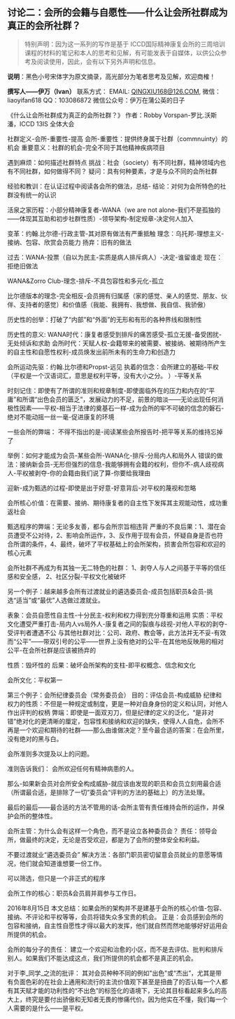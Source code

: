 ---
---

## 讨论二：会所的会籍与自愿性——什么让会所社群成为真正的会所社群？


> 特别声明：因为这一系列的写作是基于 ICCD国际精神康复会所的三周培训课程的材料的笔记和本人的思考和见解，有可能发表于自媒体，以供公众参考及阅读使用，因此，会有以下另外声明和信息。

**说明**：黑色小号宋体字为原文摘录，高光部分为笔者思考及见解，欢迎商榷！

**撰写人——伊万（Ivan）**
联系方式：
EMAIL:  QINGXIU168@126.COM,
微信：liaoyifan618
QQ：103086872
微信公众号：伊万在蒲公英的日子

《什么让会所社群成为真正的会所社群？》
作者：Robby Vorspan-罗比.沃斯潘，ICCD
13IS 全体大会

社群定义-会所-重要性-提高
会所-重要性：提供终身属于社群（commnuinty）的机会
重要意义：社群的机会-完全不同于其他精神疾病项目

遇到麻烦：如何描述社群特点
挑战：社会（society）有不同社群，精神领域内也有不同社群，如何做得不同？
疑问：具有何种要素，才是与众不同的会所社群

经验和教训：在认证过程中阅读各会所的做法，总结-
结论：对何为会所特色的社群没有统一的认识

活泉之家历程：小部分精神康复者-WANA（we are not alone-我们不是孤独的——体现其互助和初步社群性质）-领导架构-制定规章-决定何人加入

变革：约翰.比尔德-行政主管-其对原有做法有严重抵触
理念：乌托邦-理想主义-接纳、包容、欣赏会员能力
扬弃：旧有的做法

过去：WANA-投票（自以为民主-实质是病人排斥病人）-决定-谁留谁走
现在：拒绝旧做法

WANA&Zorro Club-理念-排斥-不具包容性和多元化-孤立

比尔德版本的理念-完全相反-会员拥有归属感（家的感觉、亲人的感觉、朋友、伙伴、支持者的感觉）和价值感（我能、我拥有、我想做、我自信、我骄傲）

历史性的创举：打破了“内部”和“外面”的无形和有形的各种界线和限制性

历史性的意义:
WANA时代：康复者感受到排斥的痛苦感受-孤立无援-备受困扰-无处倾诉和求助
会所时代：天赋人权-会籍带来的被需要、被接纳、被期待所产生的自主性和自愿性权利-成员焕发出前所未有的生命力和创造力

会所运动先驱：约翰.比尔德和Propst-远见
执着的信念：会所建立的基础-平权（平权是一个汉语词汇，意思是权利平等，没有大小之分。
）-平等关系

时刻记住：即使有了所谓的准则和规章制度-即使面临外在的压力和内在的“平庸”和所谓“出色会员的匮乏”，发展动力的不足，前景的暗淡——无论出现任何消极性因素——平权-相当于法律的奠基石一样-成为会所的牢不可破的信念的磐石-绝对不能动摇一丝一毫-促进康复的环境

一些会所的弊端：
不得不指出的是-阅读某些会所报告时-把平等关系的维持忘掉了

举例：如何才能成为会员-某些会所-WANA化-排斥-分局内人和局外人
错误的做法：接纳新会员-无形但强烈的信息-我能够拥有会籍的权利，但你不-病人歧视病人-平权被剥夺-你的会籍由我们说了算-你要给我理由

迎新-成为甄选的过程-即使是出于好意-好意背后-对平权的蔑视和忽略

会所核心价值：在需要、接纳、期待康复者的自主性下发挥其主观能动性，成功重返社会

甄选程序的弊端：无论多友善，都与会所宗旨相违背
严重的不良后果：1、潜在会员遭受不公对待，2、影响会所运作，3、反作用于现有会员，怀疑自身是否也符合所谓的条件，4、最终，破坏了平权基础上的会所架构，损害会所包容和欢迎的核心元素

会所社群不再成为有其独一无二特色的社群：
1、剥夺人与人之间基于平等的信任感和安全感，
2、社区分裂-平权文化被破坏

另一个例子：越来越多会所有过渡就业的遴选委员会-成员包括职员&会员-挑选“适当”或“最优”人选做过渡就业。

表象：会员自愿性自主性-十分民主-权利和权力得到充分尊重和运用
实质：平权文化遭受严重打击-局内人vs局外人-康复者之间的裂痕与歧视-对他人平权的剥夺-受评判者遭遇不公
与其他社群对比：公司、政府、教会等，此方法并无不妥-有效而“公平”——带双引号的公平——世界上没有绝对的公平-在其他地反映用的相对公平-在会所社群是应该被扬弃的

性质：毁坏性的
后果：破坏会所架构的支柱-即平权概念、信念和文化

会所文化：平权第一

第三个例子：会所纪律委员会（常务委员会）
目的：评估会员-构成威胁
纪律和权力的性质：不但是一种规定或制度，更是一种对自身身份的定义和认同，对他人作出评判的权柄
弊端：即使是一面双刃刀，但是纪律的定义的泛化，“是非对错”绝对化的更清晰的厘定，包容性和接纳和欢迎的缺失，使得人人自危，会所不再是一个欢迎和期待的社群——那么由谁做决定？至今最合适的答案：在会所里，没有绝对的黑与白。

会所准则多次提及以上的问题。

准则告诉我们：
会所欢迎任何有精神病患的人。

那么-如果新会员对会所安全构成威胁-就应该由发现的职员和会员立刻用最合适（所谓最合适，是排除了一切”委员会“评判的方法的基础上）的方法处理。

最后的最后——最合适的方法不管用的话-会所主管有责任维持会所的运作，并保护会所的整体性。

会所主管：为什么会有这样一个角色，而不是设立各种委员会？
责任：领导会所，做最终的决定，无论是否受欢迎，都是为了会所的整体安全和利益。

不要过渡就业“遴选委员会”
解决方法：各部门职员密切留意会员就业的意愿等情况，他们就会知道谁想要一份工作。

可以筛选，但只是一个非正式的程序

会所工作的核心：职员&会员肩并肩参与工作日。

2016年8月15日
本文总结：如果会所的架构并不是建基于会所的核心价值-包容、接纳、不评论和平权等等，会员将错失众多宝贵的机会。
正是：会员感到会所的包容和接纳，自主性自愿性才得以最大的发挥，他们就自然而然地能够好好运用会所提供的机会。

会所的每分子的责任：
建立一个欢迎和治愈的小区，而不是去评估、批判和排斥别人。如果我们不能达成这点，我们所提供的机会都不是真正的机会。


对于李_同学_之流的批评：
其对会员种种不同的例如"出色"或“杰出”，尤其是带有负面色彩的在社会上通用和流行的主流价值观下甚至是扭曲了的否认每一个人都有其天赋才能的功利性的“不出色”的标签化的语境下，无论其目标看起来多么的高大上，终究是要付出骄傲和无知者无畏的惨痛代价。因为他实在不懂，我们每一个人需要的是什么——是平权。

